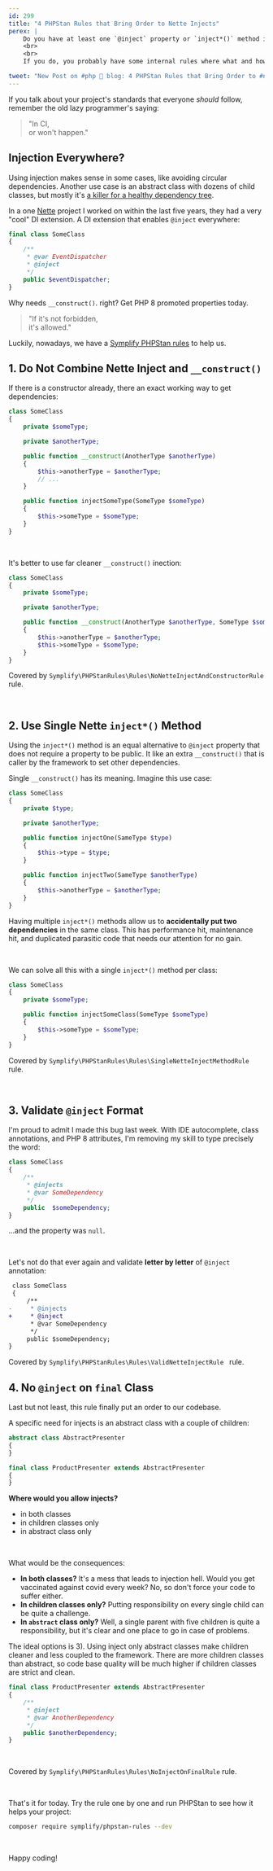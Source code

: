 ```yaml
---
id: 299
title: "4 PHPStan Rules that Bring Order to Nette Injects"
perex: |
    Do you have at least one `@inject` property or `inject*()` method in your Nette project? If no, stop reading and have fun with another post.
    <br>
    <br>
    If you do, you probably have some internal rules where what and how to use them and where to avoid them. But how do you keep order?

tweet: "New Post on #php 🐘 blog: 4 PHPStan Rules that Bring Order to #nettefw Injects"
---
```


If you talk about your project's standards that everyone *should* follow, remember the old lazy programmer's saying:

<blockquote class="blockquote text-center">
    "In CI,<br>
    or won't happen."
</blockquote>


## Injection Everywhere?

Using injection makes sense in some cases, like avoiding circular dependencies. Another use case is an abstract class with dozens of child classes, but mostly it's [a killer for a healthy dependency tree](/blog/2020/06/01/inject-or-required-will-get-you-any-service-fast/).

In a one [Nette](https://nette.org/) project I worked on within the last five years, they had a very "cool" DI extension. A DI extension that enables `@inject` everywhere:

```php
final class SomeClass
{
    /**
     * @var EventDispatcher
     * @inject
     */
    public $eventDispatcher;
}
```

Why needs `__construct()`. right? Get PHP 8 promoted properties today.

<blockquote class="blockquote text-center">
    "If it's not forbidden,<br>
    it's allowed."
</blockquote>

Luckily, nowadays, we have a [Symplify PHPStan rules](https://github.com/symplify/phpstan-rules) to help us.

## 1. Do Not Combine Nette Inject and `__construct()`

If there is a constructor already, there an exact working way to get dependencies:

```php
class SomeClass
{
    private $someType;

    private $anotherType;

    public function __construct(AnotherType $anotherType)
    {
        $this->anotherType = $anotherType;
        // ...
    }

    public function injectSomeType(SomeType $someType)
    {
        $this->someType = $someType;
    }
}
```

<em class="fas fa-fw fa-times text-danger fa-2x"></em>

<br>


It's better to use far cleaner `__construct()` inection:

```php
class SomeClass
{
    private $someType;

    private $anotherType;

    public function __construct(AnotherType $anotherType, SomeType $someType)
    {
        $this->anotherType = $anotherType;
        $this->someType = $someType;
    }
}
```

<em class="fas fa-fw fa-2x fa-check text-success"></em>

Covered by `Symplify\PHPStanRules\Rules\NoNetteInjectAndConstructorRule` rule.


<br>

## 2. Use Single Nette `inject*()` Method

Using the `inject*()` method is an equal alternative to `@inject` property that does not require a property to be public.
It like an extra `__construct()` that is caller by the framework to set other dependencies.

Single `__construct()` has its meaning. Imagine this use case:

```php
class SomeClass
{
    private $type;

    private $anotherType;

    public function injectOne(SameType $type)
    {
        $this->type = $type;
    }

    public function injectTwo(SameType $anotherType)
    {
        $this->anotherType = $anotherType;
    }
}
```

<em class="fas fa-fw fa-times text-danger fa-2x"></em>

Having multiple `inject*()` methods allow us to **accidentally put two dependencies** in the same class. This has performance hit, maintenance hit, and duplicated parasitic code that needs our attention for no gain.

<br>

We can solve all this with a single `inject*()` method per class:

```php
class SomeClass
{
    private $someType;

    public function injectSomeClass(SomeType $someType)
    {
        $this->someType = $someType;
    }
}
```

<em class="fas fa-fw fa-2x fa-check text-success"></em>

Covered by `Symplify\PHPStanRules\Rules\SingleNetteInjectMethodRule` rule.

<br>

## 3. Validate `@inject` Format

I'm proud to admit I made this bug last week. With IDE autocomplete, class annotations, and PHP 8 attributes, I'm removing my skill to type precisely the word:

```php
class SomeClass
{
    /**
     * @injects
     * @var SomeDependency
     */
    public  $someDependency;
}
```

...and the property was `null`.

<em class="fas fa-fw fa-times text-danger fa-2x"></em>

<br>

Let's not do that ever again and validate **letter by letter** of `@inject` annotation:

```diff
 class SomeClass
 {
     /**
-     * @injects
+     * @inject
      * @var SomeDependency
      */
     public $someDependency;
}
```

<em class="fas fa-fw fa-2x fa-check text-success"></em>

Covered by `Symplify\PHPStanRules\Rules\ValidNetteInjectRule
` rule.


## 4. No `@inject` on `final` Class

Last but not least, this rule finally put an order to our codebase.

A specific need for injects is an abstract class with a couple of children:

```php
abstract class AbstractPresenter
{
}

final class ProductPresenter extends AbstractPresenter
{
}
```

**Where would you allow injects?**

- in both classes
- in children classes only
- in abstract class only

<br>

What would be the consequences:

- **In both classes?** It's a mess that leads to injection hell. Would you get vaccinated against covid every week? No, so don't force your code to suffer either.
- **In children classes only?** Putting responsibility on every single child can be quite a challenge.
- **In `abstract` class only?** Well, a single parent with five children is quite a responsibility, but it's clear and one place to go in case of problems.

The ideal options is 3). Using inject only abstract classes make children cleaner and less coupled to the framework. There are more children classes than abstract, so code base quality will be much higher if children classes are strict and clean.

```php
final class ProductPresenter extends AbstractPresenter
{
    /**
     * @inject
     * @var AnotherDependency
     */
    public $anotherDependency;
}
```

<em class="fas fa-fw fa-times text-danger fa-2x"></em>

<br>

Covered by `Symplify\PHPStanRules\Rules\NoInjectOnFinalRule` rule.

<br>

That's it for today. Try the rule one by one and run PHPStan to see how it helps your project:

```bash
composer require symplify/phpstan-rules --dev
```


<br>


Happy coding!
